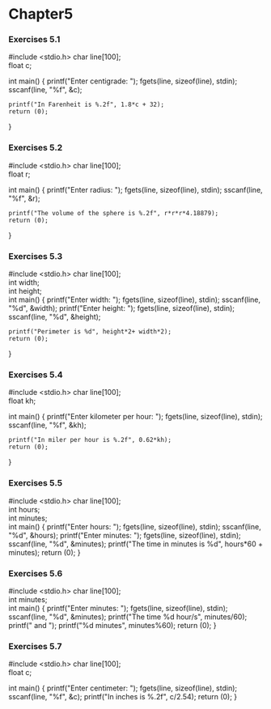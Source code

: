 # Chapter5
### Exercises 5.1
#include <stdio.h>
char  line[100];   
float c;   

int main()
{
    printf("Enter centigrade: ");
    fgets(line, sizeof(line), stdin);
    sscanf(line, "%f", &c);

    printf("In Farenheit is %.2f", 1.8*c + 32);
    return (0);
}
### Exercises 5.2
#include <stdio.h>
char  line[100];   
float r;   

int main()
{
    printf("Enter radius: ");
    fgets(line, sizeof(line), stdin);
    sscanf(line, "%f", &r);

    printf("The volume of the sphere is %.2f", r*r*r*4.18879);
    return (0);
}
### Exercises 5.3
#include <stdio.h>
char  line[100];   
int   width;   
int   height;   
int main()
{
    printf("Enter width: ");
    fgets(line, sizeof(line), stdin);
    sscanf(line, "%d", &width);
    printf("Enter height: ");
    fgets(line, sizeof(line), stdin);
    sscanf(line, "%d", &height);
    
    printf("Perimeter is %d", height*2+ width*2);
    return (0);
}
### Exercises 5.4
#include <stdio.h>
char  line[100];   
float kh;   

int main()
{
    printf("Enter kilometer per hour: ");
    fgets(line, sizeof(line), stdin);
    sscanf(line, "%f", &kh);

    printf("In miler per hour is %.2f", 0.62*kh);
    return (0);
}
### Exercises 5.5
#include <stdio.h>
char  line[100];   
int   hours;   
int   minutes;   
int main()
{
    printf("Enter hours: ");
    fgets(line, sizeof(line), stdin);
    sscanf(line, "%d", &hours);
    printf("Enter minutes: ");
    fgets(line, sizeof(line), stdin);
    sscanf(line, "%d", &minutes);
    printf("The time in minutes is %d", hours*60 + minutes);
    return (0);
}
### Exercises 5.6
#include <stdio.h>
char  line[100];      
int   minutes;   
int main()
{
    printf("Enter minutes: ");
    fgets(line, sizeof(line), stdin);
    sscanf(line, "%d", &minutes);
    printf("The time %d hour/s", minutes/60);
    printf(" and ");
    printf("%d minutes", minutes%60);
    return (0);
}
### Exercises 5.7
#include <stdio.h>
char  line[100];   
float c;   

int main()
{
    printf("Enter centimeter: ");
    fgets(line, sizeof(line), stdin);
    sscanf(line, "%f", &c);
    printf("In inches is %.2f", c/2.54);
    return (0);
}
